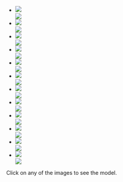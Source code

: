 <div class="cont">    
    <div class="demo-gallery">
        <ul id="lightgallery">
            <li data-responsive="https://64.media.tumblr.com/31458b8b067b402d3d1be44b5443c04a/tumblr_mkn6xasHYP1s03s3to1_500.jpg" data-src="https://64.media.tumblr.com/31458b8b067b402d3d1be44b5443c04a/tumblr_mkn6xasHYP1s03s3to1_500.jpg" data-sub-html="" data-pinterest-text="" data-tweet-text="">
                <a href="">
                    <img class="img-responsive" src="https://64.media.tumblr.com/31458b8b067b402d3d1be44b5443c04a/tumblr_mkn6xasHYP1s03s3to1_500.jpg">
                    <div class="demo-gallery-poster">
                        <img src="http://hamodel.com/assets/images/fancybox/blank.gif">
                    </div>
                </a>
            </li>
            <li data-responsive="https://64.media.tumblr.com/1b0db241719787754636e3e7b01cf2e2/tumblr_o60kxr1Tzg1s1xir2o1_540.jpg" data-src="https://64.media.tumblr.com/1b0db241719787754636e3e7b01cf2e2/tumblr_o60kxr1Tzg1s1xir2o1_540.jpg" data-sub-html="" data-pinterest-text="" data-tweet-text="">
                <a href="">
                    <img class="img-responsive" src="https://64.media.tumblr.com/1b0db241719787754636e3e7b01cf2e2/tumblr_o60kxr1Tzg1s1xir2o1_540.jpg">
                    <div class="demo-gallery-poster">
                        <img src="http://hamodel.com/assets/images/fancybox/blank.gif">
                    </div>
                </a>
            </li>
            <li data-responsive="https://64.media.tumblr.com/cc13e8c6dcfdaa3acdc6d4950e4ed986/tumblr_o60mhvLb0d1s1xir2o1_1280.jpg" data-src="https://64.media.tumblr.com/cc13e8c6dcfdaa3acdc6d4950e4ed986/tumblr_o60mhvLb0d1s1xir2o1_1280.jpg" data-sub-html="" data-pinterest-text="" data-tweet-text="">
                <a href="">
                    <img class="img-responsive" src="https://64.media.tumblr.com/cc13e8c6dcfdaa3acdc6d4950e4ed986/tumblr_o60mhvLb0d1s1xir2o1_1280.jpg">
                    <div class="demo-gallery-poster">
                        <img src="http://hamodel.com/assets/images/fancybox/blank.gif">
                    </div>
                </a>
            </li>
            <li data-responsive="https://64.media.tumblr.com/317b9c73868d2b5bd09c428176f37bed/tumblr_o60vtirzEa1s1xir2o1_1280.jpg" data-src="https://64.media.tumblr.com/317b9c73868d2b5bd09c428176f37bed/tumblr_o60vtirzEa1s1xir2o1_1280.jpg" data-sub-html="" data-pinterest-text="" data-tweet-text="">
                <a href="">
                    <img class="img-responsive" src="https://64.media.tumblr.com/317b9c73868d2b5bd09c428176f37bed/tumblr_o60vtirzEa1s1xir2o1_1280.jpg">
                    <div class="demo-gallery-poster">
                        <img src="http://hamodel.com/assets/images/fancybox/blank.gif">
                    </div>
                </a>
            </li>
            <li data-responsive="https://64.media.tumblr.com/2940020215e1d8b3ede9d3a6a417648d/tumblr_o5i9vtf0WP1s1xir2o1_540.jpg" data-src="https://64.media.tumblr.com/2940020215e1d8b3ede9d3a6a417648d/tumblr_o5i9vtf0WP1s1xir2o1_540.jpg" data-sub-html="" data-pinterest-text="" data-tweet-text="">
                <a href="">
                    <img class="img-responsive" src="https://64.media.tumblr.com/2940020215e1d8b3ede9d3a6a417648d/tumblr_o5i9vtf0WP1s1xir2o1_540.jpg">
                    <div class="demo-gallery-poster">
                        <img src="http://hamodel.com/assets/images/fancybox/blank.gif">
                    </div>
                </a>
            </li>
            <li data-responsive="https://64.media.tumblr.com/d4e6455a764445e57b8ed5759d99c4a1/tumblr_mjjc0xaDIE1r82dbgo1_500.jpg" data-src="https://64.media.tumblr.com/d4e6455a764445e57b8ed5759d99c4a1/tumblr_mjjc0xaDIE1r82dbgo1_500.jpg" data-sub-html="" data-pinterest-text="" data-tweet-text="">
                <a href="">
                    <img class="img-responsive" src="https://64.media.tumblr.com/d4e6455a764445e57b8ed5759d99c4a1/tumblr_mjjc0xaDIE1r82dbgo1_500.jpg">
                    <div class="demo-gallery-poster">
                        <img src="http://hamodel.com/assets/images/fancybox/blank.gif">
                    </div>
                </a>
            </li>
            <li data-responsive="https://64.media.tumblr.com/6105d8f5568141ab63d7f10f33ba2441/tumblr_nl1dp8r2KI1s1xir2o1_1280.jpg" data-src="https://64.media.tumblr.com/6105d8f5568141ab63d7f10f33ba2441/tumblr_nl1dp8r2KI1s1xir2o1_1280.jpg" data-sub-html="" data-pinterest-text="" data-tweet-text="">
                <a href="">
                    <img class="img-responsive" src="https://64.media.tumblr.com/6105d8f5568141ab63d7f10f33ba2441/tumblr_nl1dp8r2KI1s1xir2o1_1280.jpg">
                    <div class="demo-gallery-poster">
                        <img src="http://hamodel.com/assets/images/fancybox/blank.gif">
                    </div>
                </a>
            </li>
            <li data-responsive="https://64.media.tumblr.com/4dd6685aceea522b7791f7476de6fe0a/tumblr_o6mwr27XCE1s1xir2o1_1280.jpg" data-src="https://64.media.tumblr.com/4dd6685aceea522b7791f7476de6fe0a/tumblr_o6mwr27XCE1s1xir2o1_1280.jpg" data-sub-html="" data-pinterest-text="" data-tweet-text="">
                <a href="">
                    <img class="img-responsive" src="https://64.media.tumblr.com/4dd6685aceea522b7791f7476de6fe0a/tumblr_o6mwr27XCE1s1xir2o1_1280.jpg">
                    <div class="demo-gallery-poster">
                        <img src="http://hamodel.com/assets/images/fancybox/blank.gif">
                    </div>
                </a>
            </li>
            <li data-responsive="https://64.media.tumblr.com/a3a0fdabcd7c9128275992683ae35910/tumblr_mjd86mcL2i1qkmf2qo1_1280.jpg" data-src="https://64.media.tumblr.com/a3a0fdabcd7c9128275992683ae35910/tumblr_mjd86mcL2i1qkmf2qo1_1280.jpg" data-sub-html="" data-pinterest-text="" data-tweet-text="">
                <a href="">
                    <img class="img-responsive" src="https://64.media.tumblr.com/a3a0fdabcd7c9128275992683ae35910/tumblr_mjd86mcL2i1qkmf2qo1_1280.jpg">
                    <div class="demo-gallery-poster">
                        <img src="http://hamodel.com/assets/images/fancybox/blank.gif">
                    </div>
                </a>
            </li>
            <li data-responsive="https://64.media.tumblr.com/06df02c2aefa3ce498f29999cde7eaf8/tumblr_o574wcWgLr1s1xir2o1_1280.jpg" data-src="https://64.media.tumblr.com/06df02c2aefa3ce498f29999cde7eaf8/tumblr_o574wcWgLr1s1xir2o1_1280.jpg" data-sub-html="" data-pinterest-text="" data-tweet-text="">
                <a href="">
                    <img class="img-responsive" src="https://64.media.tumblr.com/06df02c2aefa3ce498f29999cde7eaf8/tumblr_o574wcWgLr1s1xir2o1_1280.jpg">
                    <div class="demo-gallery-poster">
                        <img src="http://hamodel.com/assets/images/fancybox/blank.gif">
                    </div>
                </a>
            </li>
            <li data-responsive="https://64.media.tumblr.com/4a1bb4e7da847b7548580ce0012c8e88/tumblr_o6w96bfzMW1s1xir2o1_500.jpg" data-src="https://64.media.tumblr.com/4a1bb4e7da847b7548580ce0012c8e88/tumblr_o6w96bfzMW1s1xir2o1_500.jpg" data-sub-html="" data-pinterest-text="" data-tweet-text="">
                <a href="">
                    <img class="img-responsive" src="https://64.media.tumblr.com/4a1bb4e7da847b7548580ce0012c8e88/tumblr_o6w96bfzMW1s1xir2o1_500.jpg">
                    <div class="demo-gallery-poster">
                        <img src="http://hamodel.com/assets/images/fancybox/blank.gif">
                    </div>
                </a>
            </li>
            <li data-responsive="https://64.media.tumblr.com/e85ed14ee2195055b9bb4fdb64f5af39/tumblr_o57466aFBK1s1xir2o1_1280.jpg" data-src="https://64.media.tumblr.com/e85ed14ee2195055b9bb4fdb64f5af39/tumblr_o57466aFBK1s1xir2o1_1280.jpg" data-sub-html="" data-pinterest-text="" data-tweet-text="">
                <a href="">
                    <img class="img-responsive" src="https://64.media.tumblr.com/e85ed14ee2195055b9bb4fdb64f5af39/tumblr_o57466aFBK1s1xir2o1_1280.jpg">
                    <div class="demo-gallery-poster">
                        <img src="http://hamodel.com/assets/images/fancybox/blank.gif">
                    </div>
                </a>
            </li>
        </ul>
        <span class="small">Click on any of the images to see the model.</span>
    </div>
</div>